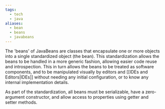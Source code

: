```yaml
---
tags:
  - tech
  - java
aliases:
  - bean
  - beans
  - javabeans
---
```

The 'beans' of JavaBeans are classes that encapsulate one or more objects into a single standardized object (the bean). 
This standardization allows the beans to be handled in a more generic fashion, allowing easier code reuse and introspection. 
This in turn allows the beans to be treated as software components, and to be manipulated visually by editors and [[IDEs and Editors|IDEs]] without needing any initial configuration, or to know any internal implementation details.

As part of the standardization, all beans must be serializable, have a zero-argument constructor, and allow access to properties using getter and setter methods.
